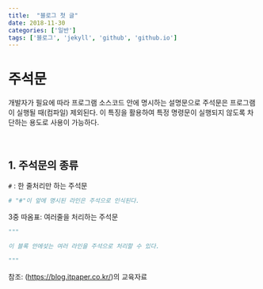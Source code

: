 ```yaml
---
title:  "블로그 첫 글"
date: 2018-11-30
categories: ['일반']
tags: ['블로그', 'jekyll', 'github', 'github.io']
---
```


# 주석문

개발자가 필요에 따라 프로그램 소스코드 안에 명시하는 설명문으로 주석문은 프로그램이 실행될 때(컴파일) 제외된다. 이 특징을 활용하여 특정 명령문이 실행되지 않도록 차단하는 용도로 사용이 가능하다.

<br>

## 1. 주석문의 종류

`#` : 한 줄처리만 하는 주석문

```python
# "#"이 앞에 명시된 라인은 주석으로 인식된다.
```

3중 따옴표: 여러줄을 처리하는 주석문

```python
"""

이 블록 안에섲는 여러 라인을 주석으로 처리할 수 있다.

"""
```

참조: (https://blog.itpaper.co.kr/)의 교육자료